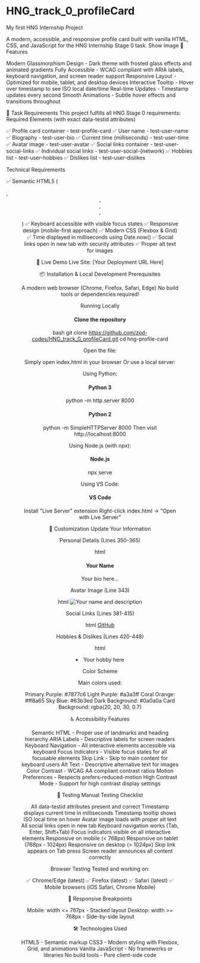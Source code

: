 # HNG_track_0_profileCard
My first HNG Internship Project

A modern, accessible, and responsive profile card built with vanilla HTML, CSS, and JavaScript for the HNG Internship Stage 0 task.
Show Image
🌟 Features

Modern Glassmorphism Design - Dark theme with frosted glass effects and animated gradients
Fully Accessible - WCAG compliant with ARIA labels, keyboard navigation, and screen reader support
Responsive Layout - Optimized for mobile, tablet, and desktop devices
Interactive Tooltip - Hover over timestamp to see ISO local date/time
Real-time Updates - Timestamp updates every second
Smooth Animations - Subtle hover effects and transitions throughout

🎯 Task Requirements
This project fulfills all HNG Stage 0 requirements:
Required Elements (with exact data-testid attributes)

✅ Profile card container - test-profile-card
✅ User name - test-user-name
✅ Biography - test-user-bio
✅ Current time (milliseconds) - test-user-time
✅ Avatar image - test-user-avatar
✅ Social links container - test-user-social-links
✅ Individual social links - test-user-social-{network}
✅ Hobbies list - test-user-hobbies
✅ Dislikes list - test-user-dislikes

Technical Requirements

✅ Semantic HTML5 (<article>, <header>, <nav>, <section>, <figure>)
✅ Keyboard accessible with visible focus states
✅ Responsive design (mobile-first approach)
✅ Modern CSS (Flexbox & Grid)
✅ Time displayed in milliseconds using Date.now()
✅ Social links open in new tab with security attributes
✅ Proper alt text for images

🚀 Live Demo
Live Site: [Your Deployment URL Here]

📦 Installation & Local Development
Prerequisites

A modern web browser (Chrome, Firefox, Safari, Edge)
No build tools or dependencies required!

Running Locally

   # Clone the repository

   bash   git clone https://github.com/zod-codes/HNG_track_0_profileCard.git
   cd hng-profile-card


Open the file:

Simply open index.html in your browser
Or use a local server:


Using Python:

   # Python 3
   python -m http.server 8000
   
   # Python 2
   python -m SimpleHTTPServer 8000
Then visit http://localhost:8000


Using Node.js (with npx):

   # Node.js
   npx serve

   
Using VS Code:

   # VS Code

   Install "Live Server" extension
   Right-click index.html → "Open with Live Server"


🎨 Customization
Update Your Information

Personal Details (Lines 350-365)

html   <h1>Your Name</h1>
   <p class="bio">Your bio here...</p>

Avatar Image (Line 343)

html   <img src="your-image-url.jpg" alt="Your name and description">

Social Links (Lines 381-415)

html   <a href="https://github.com/yourusername">GitHub</a>

Hobbies & Dislikes (Lines 420-448)

html   <li>Your hobby here</li>

Color Scheme

Main colors used:

Primary Purple: #7877c6
Light Purple: #a3a3ff
Coral Orange: #ff8a65
Sky Blue: #63b3ed
Dark Background: #0a0a0a
Card Background: rgba(20, 20, 30, 0.7)


♿ Accessibility Features

Semantic HTML - Proper use of landmarks and heading hierarchy
ARIA Labels - Descriptive labels for screen readers
Keyboard Navigation - All interactive elements accessible via keyboard
Focus Indicators - Visible focus states for all focusable elements
Skip Link - Skip to main content for keyboard users
Alt Text - Descriptive alternative text for images
Color Contrast - WCAG AA compliant contrast ratios
Motion Preferences - Respects prefers-reduced-motion
High Contrast Mode - Support for high contrast display settings


🧪 Testing
Manual Testing Checklist

 All data-testid attributes present and correct
 Timestamp displays current time in milliseconds
 Timestamp tooltip shows ISO local time on hover
 Avatar image loads with proper alt text
 All social links open in new tab
 Keyboard navigation works (Tab, Enter, Shift+Tab)
 Focus indicators visible on all interactive elements
 Responsive on mobile (< 768px)
 Responsive on tablet (768px - 1024px)
 Responsive on desktop (> 1024px)
 Skip link appears on Tab press
 Screen reader announces all content correctly

Browser Testing
Tested and working on:

✅ Chrome/Edge (latest)
✅ Firefox (latest)
✅ Safari (latest)
✅ Mobile browsers (iOS Safari, Chrome Mobile)

📱 Responsive Breakpoints

Mobile: width <= 767px - Stacked layout
Desktop: width >= 768px - Side-by-side layout

🛠️ Technologies Used

HTML5 - Semantic markup
CSS3 - Modern styling with Flexbox, Grid, and animations
Vanilla JavaScript - No frameworks or libraries
No build tools - Pure client-side code

